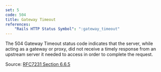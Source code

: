 ```yaml
---
set: 5
code: 504
title: Gateway Timeout
references:
    "Rails HTTP Status Symbol": ":gateway_timeout"
---
```


The 504 Gateway Timeout status code indicates that the server, while acting as
a gateway or proxy, did not receive a timely response from an upstream server it
needed to access in order to complete the request.

Source: [RFC7231 Section 6.6.5][1]

[1]: <http://tools.ietf.org/html/rfc7231#section-6.6.5>